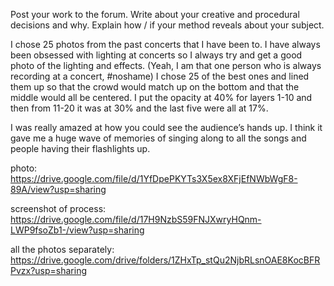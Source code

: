 Post your work to the forum. Write about your creative and procedural decisions and why. Explain how / if your method reveals about your subject.

I chose 25 photos from the past concerts that I have been to. I have always been obsessed with lighting at concerts so I always try and get a good photo of the lighting and effects. (Yeah, I am that one person who is always recording at a concert, #noshame) I chose 25 of the best ones and lined them up so that the crowd would match up on the bottom and that the middle would all be centered. I put the opacity at 40% for layers 1-10 and then from 11-20 it was at 30% and the last five were all at 17%. 

I was really amazed at how you could see the audience’s hands up. I think it gave me a huge wave of memories of singing along to all the songs and people having their flashlights up. 


photo: https://drive.google.com/file/d/1YfDpePKYTs3X5ex8XFjEfNWbWgF8-89A/view?usp=sharing

screenshot of process: https://drive.google.com/file/d/17H9NzbS59FNJXwryHQnm-LWP9fsoZb1-/view?usp=sharing

all the photos separately: https://drive.google.com/drive/folders/1ZHxTp_stQu2NjbRLsnOAE8KocBFRPvzx?usp=sharing
